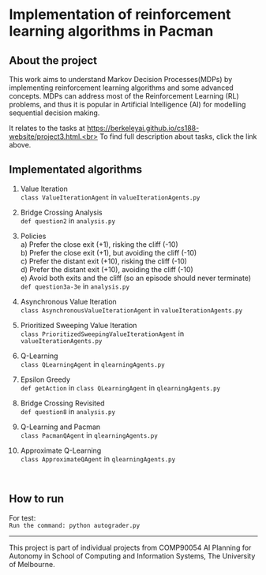 # Implementation of reinforcement learning algorithms in Pacman

## About the project

This work aims to understand Markov Decision Processes(MDPs) by implementing reinforcement learning algorithms and some advanced concepts. 
MDPs can address most of the Reinforcement Learning (RL) problems, and thus it is popular in Artificial Intelligence (AI) for modelling sequential decision making.

It relates to the tasks at https://berkeleyai.github.io/cs188-website/project3.html.<br>
To find full description about tasks, click the link above.
<br>

## Implementated algorithms

1. Value Iteration <br>
  `class ValueIterationAgent` in `valueIterationAgents.py`
  
2. Bridge Crossing Analysis <br>
  `def question2` in `analysis.py`

3. Policies <br>
  a) Prefer the close exit (+1), risking the cliff (-10) <br>
  b) Prefer the close exit (+1), but avoiding the cliff (-10) <br>
  c) Prefer the distant exit (+10), risking the cliff (-10) <br>
  d) Prefer the distant exit (+10), avoiding the cliff (-10) <br>
  e) Avoid both exits and the cliff (so an episode should never terminate) <br>
  `def question3a-3e` in `analysis.py`
  
4. Asynchronous Value Iteration <br>
  `class AsynchronousValueIterationAgent` in `valueIterationAgents.py`
  
5. Prioritized Sweeping Value Iteration <br>
  `class PrioritizedSweepingValueIterationAgent` in `valueIterationAgents.py`
  
6. Q-Learning <br>
  `class QLearningAgent` in `qlearningAgents.py`
  
7. Epsilon Greedy <br>
  `def getAction` in `class QLearningAgent` in `qlearningAgents.py`
  
8. Bridge Crossing Revisited <br>
  `def question8` in `analysis.py`
  
9. Q-Learning and Pacman <br>
  `class PacmanQAgent` in `qlearningAgents.py`
  
10. Approximate Q-Learning <br>
  `class ApproximateQAgent` in `qlearningAgents.py`
<br>

## How to run

For test:<br>
`Run the command: python autograder.py`
<br>

----

This project is part of individual projects from COMP90054 AI Planning for Autonomy in School of Computing and Information Systems, The University of Melbourne. 


